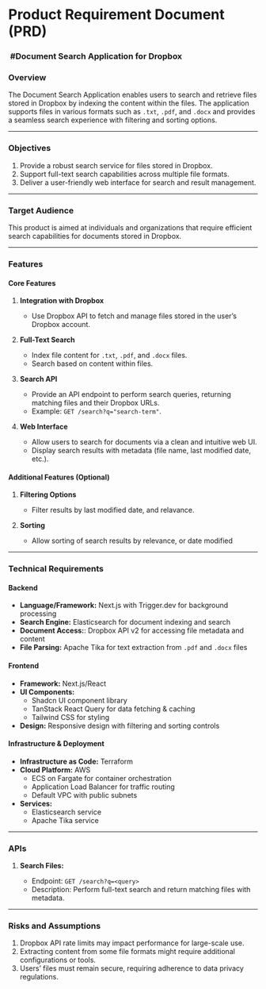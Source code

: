 # Product Requirement Document (PRD)

###  #Document Search Application for Dropbox

### **Overview**

The Document Search Application enables users to search and retrieve files stored in Dropbox by indexing the content within the files. The application supports files in various formats such as `.txt`, `.pdf`, and `.docx` and provides a seamless search experience with filtering and sorting options.

---

### **Objectives**

1. Provide a robust search service for files stored in Dropbox.
2. Support full-text search capabilities across multiple file formats.
3. Deliver a user-friendly web interface for search and result management.

---

### **Target Audience**

This product is aimed at individuals and organizations that require efficient search capabilities for documents stored in Dropbox.

---

### **Features**

#### **Core Features**

1. **Integration with Dropbox**

   - Use Dropbox API to fetch and manage files stored in the user’s Dropbox account.

2. **Full-Text Search**

   - Index file content for `.txt`, `.pdf`, and `.docx` files.
   - Search based on content within files.

3. **Search API**

   - Provide an API endpoint to perform search queries, returning matching files and their Dropbox URLs.
   - Example: `GET /search?q="search-term"`.

4. **Web Interface**

   - Allow users to search for documents via a clean and intuitive web UI.
   - Display search results with metadata (file name, last modified date, etc.).

#### **Additional Features (Optional)**

1. **Filtering Options**

   - Filter results by last modified date, and relavance.

2. **Sorting**

   - Allow sorting of search results by relevance, or date modified

---

### **Technical Requirements**

#### **Backend**

- **Language/Framework:** Next.js with Trigger.dev for background processing
- **Search Engine:** Elasticsearch for document indexing and search
- **Document Access:**: Dropbox API v2 for accessing file metadata and content
- **File Parsing:** Apache Tika for text extraction from `.pdf` and `.docx` files

#### **Frontend**

- **Framework:** Next.js/React
- **UI Components:**
  - Shadcn UI component library
  - TanStack React Query for data fetching & caching
  - Tailwind CSS for styling
- **Design:** Responsive design with filtering and sorting controls

#### **Infrastructure & Deployment**

- **Infrastructure as Code:** Terraform
- **Cloud Platform:** AWS
  - ECS on Fargate for container orchestration
  - Application Load Balancer for traffic routing
  - Default VPC with public subnets
- **Services:**
  - Elasticsearch service
  - Apache Tika service

---

### **APIs**

1. **Search Files:**

   - Endpoint: `GET /search?q=<query>`
   - Description: Perform full-text search and return matching files with metadata.

---

### **Risks and Assumptions**

1. Dropbox API rate limits may impact performance for large-scale use.
2. Extracting content from some file formats might require additional configurations or tools.
3. Users’ files must remain secure, requiring adherence to data privacy regulations.
